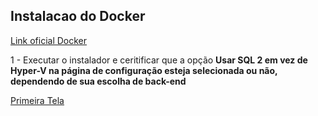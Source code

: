 ## Instalacao do Docker

[Link oficial Docker](https://www.docker.com/products/docker-desktop/) 

1 - Executar o instalador e ceritificar que a opção **Usar SQL 2 em vez de Hyper-V na página de configuração esteja selecionada ou não, dependendo de sua escolha de back-end**

[Primeira Tela](imagens/instalacao1.jpg)
